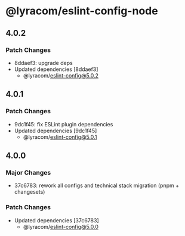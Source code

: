 # @lyracom/eslint-config-node

## 4.0.2

### Patch Changes

- 8ddaef3: upgrade deps
- Updated dependencies [8ddaef3]
  - @lyracom/eslint-config@5.0.2

## 4.0.1

### Patch Changes

- 9dc1f45: fix ESLint plugin dependencies
- Updated dependencies [9dc1f45]
  - @lyracom/eslint-config@5.0.1

## 4.0.0

### Major Changes

- 37c6783: rework all configs and technical stack migration (pnpm + changesets)

### Patch Changes

- Updated dependencies [37c6783]
  - @lyracom/eslint-config@5.0.0
